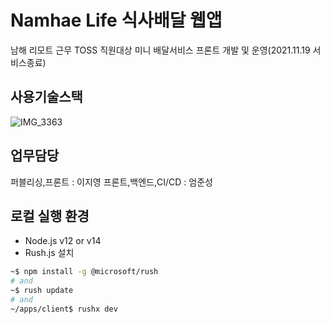 # Namhae Life 식사배달 웹앱

남해 리모트 근무 TOSS 직원대상 미니 배달서비스 프론트 개발 및 운영(2021.11.19 서비스종료)

## 사용기술스택
![IMG_3363](https://user-images.githubusercontent.com/55748886/173482179-9537b692-bff7-4814-b812-e03d7808857d.JPG)

## 업무담당
퍼블리싱,프론트 : 이지영
프론트,백엔드,CI/CD : 엄준성


## 로컬 실행 환경 
- Node.js v12 or v14
- Rush.js 설치

```bash
~$ npm install -g @microsoft/rush
# and
~$ rush update
# and
~/apps/client$ rushx dev
```
